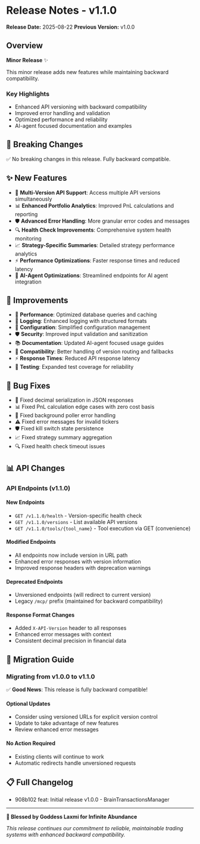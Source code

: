 # Release Notes - v1.1.0

**Release Date:** 2025-08-22
**Previous Version:** v1.0.0

## Overview

**Minor Release** ✨

This minor release adds new features while maintaining backward compatibility.

### Key Highlights
- Enhanced API versioning with backward compatibility
- Improved error handling and validation
- Optimized performance and reliability
- AI-agent focused documentation and examples


## 🚨 Breaking Changes

✅ No breaking changes in this release. Fully backward compatible.

## ✨ New Features

- 🔄 **Multi-Version API Support**: Access multiple API versions simultaneously
- 📊 **Enhanced Portfolio Analytics**: Improved PnL calculations and reporting
- 🛡️ **Advanced Error Handling**: More granular error codes and messages
- 🔍 **Health Check Improvements**: Comprehensive system health monitoring
- 📈 **Strategy-Specific Summaries**: Detailed strategy performance analytics
- ⚡ **Performance Optimizations**: Faster response times and reduced latency
- 🤖 **AI-Agent Optimizations**: Streamlined endpoints for AI agent integration

## 🔧 Improvements

- 🚀 **Performance**: Optimized database queries and caching
- 📝 **Logging**: Enhanced logging with structured formats
- 🔧 **Configuration**: Simplified configuration management
- 🛡️ **Security**: Improved input validation and sanitization
- 📚 **Documentation**: Updated AI-agent focused usage guides
- 🔄 **Compatibility**: Better handling of version routing and fallbacks
- ⚡ **Response Times**: Reduced API response latency
- 🧪 **Testing**: Expanded test coverage for reliability

## 🐛 Bug Fixes

- 🔧 Fixed decimal serialization in JSON responses
- 📊 Fixed PnL calculation edge cases with zero cost basis
- 🔄 Fixed background poller error handling
- ⚠️ Fixed error messages for invalid tickers
- 🛡️ Fixed kill switch state persistence
- 📈 Fixed strategy summary aggregation
- 🔍 Fixed health check timeout issues

## 📊 API Changes

### API Endpoints (v1.1.0)

#### New Endpoints
- `GET /v1.1.0/health` - Version-specific health check
- `GET /v1.1.0/versions` - List available API versions
- `GET /v1.1.0/tools/{tool_name}` - Tool execution via GET (convenience)

#### Modified Endpoints
- All endpoints now include version in URL path
- Enhanced error responses with version information
- Improved response headers with deprecation warnings

#### Deprecated Endpoints
- Unversioned endpoints (will redirect to current version)
- Legacy `/mcp/` prefix (maintained for backward compatibility)

#### Response Format Changes
- Added `X-API-Version` header to all responses
- Enhanced error messages with context
- Consistent decimal precision in financial data


## 🔄 Migration Guide

### Migrating from v1.0.0 to v1.1.0

✅ **Good News**: This release is fully backward compatible!

#### Optional Updates
- Consider using versioned URLs for explicit version control
- Update to take advantage of new features
- Review enhanced error messages

#### No Action Required
- Existing clients will continue to work
- Automatic redirects handle unversioned requests


## 📋 Full Changelog

- 908b102 feat: Initial release v1.0.0 - BrainTransactionsManager

---

**🙏 Blessed by Goddess Laxmi for Infinite Abundance**

*This release continues our commitment to reliable, maintainable trading systems with enhanced backward compatibility.*
